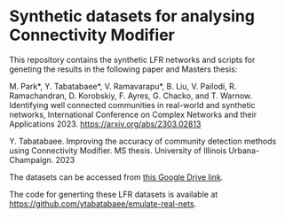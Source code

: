 # Synthetic datasets for analysing Connectivity Modifier

This repository contains the synthetic LFR networks and scripts for geneting the results in the following paper and Masters thesis:

M. Park*, Y. Tabatabaee*, V. Ramavarapu*, B. Liu, V. Pailodi, R. Ramachandran, D. Korobskiy, F. Ayres, G. Chacko, and T. Warnow. Identifying well connected communities in real-world and synthetic networks, International Conference on Complex Networks and their Applications 2023. https://arxiv.org/abs/2303.02813

Y. Tabatabaee. Improving the accuracy of community detection methods using Connectivity Modifier. MS thesis. University of Illinois Urbana-Champaign. 2023

The datasets can be accessed from [this Google Drive link](https://drive.google.com/drive/folders/1MHXM9gs-eqClb3DarFOS3yV-2YZUD_vR?usp=sharing). 

The code for generting these LFR datasets is available at https://github.com/ytabatabaee/emulate-real-nets.
